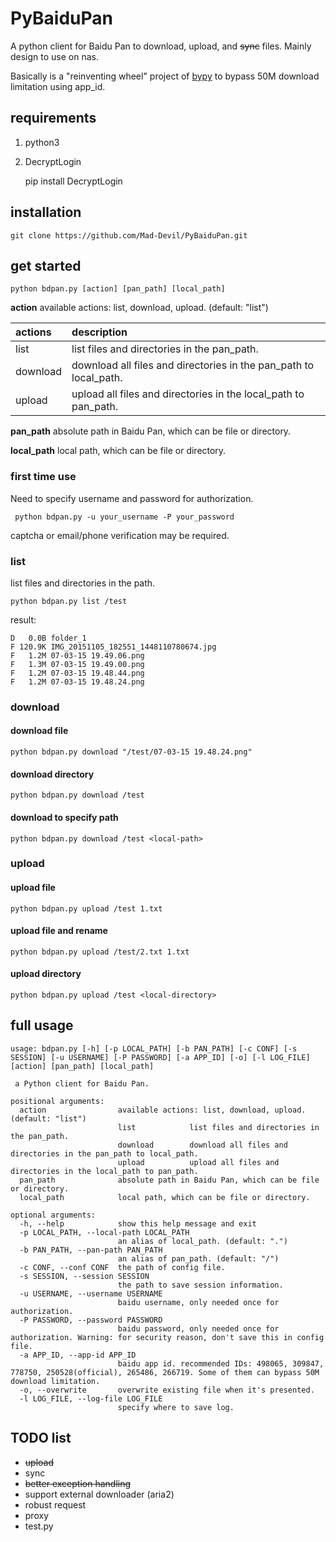 # PyBaiduPan
A python client for Baidu Pan to download, upload, and ~~sync~~ files.  Mainly design to use on nas.

Basically is a "reinventing wheel" project of [bypy](https://github.com/houtianze/bypy) to bypass 50M download limitation using app_id.
## requirements
1. python3
2. DecryptLogin


    pip install DecryptLogin
## installation
    git clone https://github.com/Mad-Devil/PyBaiduPan.git
## get started
    python bdpan.py [action] [pan_path] [local_path]
**action** available actions: list, download, upload. (default: "list")

|  actions     |                   description                  |
| :----------- | :--------------------------------------------- |
| list         | list files and directories in the pan_path. |
| download     | download all files and directories in the pan_path to local_path. |
| upload       | upload all files and directories in the local_path to pan_path. |

**pan_path** absolute path in Baidu Pan, which can be file or directory.

**local_path** local path, which can be file or directory.
### first time use
Need to specify username and password for authorization.

     python bdpan.py -u your_username -P your_password
captcha or email/phone verification may be required.
### list
list files and directories in the path.

    python bdpan.py list /test
result:

    D   0.0B folder_1
    F 120.9K IMG_20151105_182551_1448110780674.jpg
    F   1.2M 07-03-15 19.49.06.png
    F   1.3M 07-03-15 19.49.00.png
    F   1.2M 07-03-15 19.48.44.png
    F   1.2M 07-03-15 19.48.24.png

### download
#### download file
    python bdpan.py download "/test/07-03-15 19.48.24.png"
#### download directory
    python bdpan.py download /test
#### download to specify path
    python bdpan.py download /test <local-path>
### upload
#### upload file
    python bdpan.py upload /test 1.txt
#### upload file and rename
    python bdpan.py upload /test/2.txt 1.txt
#### upload directory
    python bdpan.py upload /test <local-directory>
## full usage
    usage: bdpan.py [-h] [-p LOCAL_PATH] [-b PAN_PATH] [-c CONF] [-s SESSION] [-u USERNAME] [-P PASSWORD] [-a APP_ID] [-o] [-l LOG_FILE] [action] [pan_path] [local_path]
    
     a Python client for Baidu Pan.
    
    positional arguments:
      action                available actions: list, download, upload. (default: "list")
                            list            list files and directories in the pan_path.
                            download        download all files and directories in the pan_path to local_path.
                            upload          upload all files and directories in the local_path to pan_path.
      pan_path              absolute path in Baidu Pan, which can be file or directory.
      local_path            local path, which can be file or directory.
    
    optional arguments:
      -h, --help            show this help message and exit
      -p LOCAL_PATH, --local-path LOCAL_PATH
                            an alias of local_path. (default: ".")
      -b PAN_PATH, --pan-path PAN_PATH
                            an alias of pan_path. (default: "/")
      -c CONF, --conf CONF  the path of config file.
      -s SESSION, --session SESSION
                            the path to save session information.
      -u USERNAME, --username USERNAME
                            baidu username, only needed once for authorization.
      -P PASSWORD, --password PASSWORD
                            baidu password, only needed once for authorization. Warning: for security reason, don't save this in config file.
      -a APP_ID, --app-id APP_ID
                            baidu app id. recommended IDs: 498065, 309847, 778750, 250528(official), 265486, 266719. Some of them can bypass 50M download limitation.
      -o, --overwrite       overwrite existing file when it's presented.
      -l LOG_FILE, --log-file LOG_FILE
                            specify where to save log.
## TODO list
+ ~~upload~~
+ sync
+ ~~better exception handling~~
+ support external downloader (aria2)
+ robust request
+ proxy
+ test.py